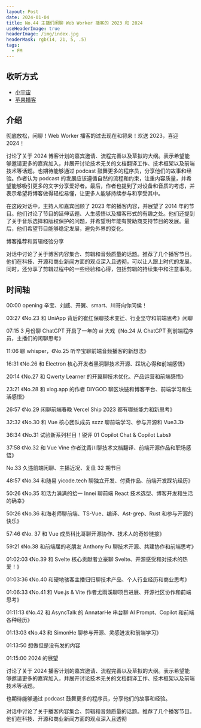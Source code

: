 ```yaml
---
layout: Post
date: 2024-01-04
title: No.44 主播们闲聊 Web Worker 播客的 2023 和 2024
useHeaderImage: true
headerImage: /img/index.jpg
headerMask: rgb(14, 21, 5, .5)
tags:
  - FM
---
```


## 收听方式

- [小宇宙](https://www.xiaoyuzhoufm.com/episode/65958e7e926ad7aad074f8b1)
- [苹果播客](https://podcasts.apple.com/cn/podcast/web-worker-%E5%89%8D%E7%AB%AF%E7%A8%8B%E5%BA%8F%E5%91%98%E9%83%BD%E7%88%B1%E5%90%AC/id1586927144?i=1000640477880)

## 介绍

彻底放松，闲聊！Web Worker 播客的过去现在和将来！欢送 2023，喜迎 2024！

讨论了关于 2024 博客计划的嘉宾邀请、流程完善以及草拟的大纲。表示希望能够邀请更多的嘉宾加入，并展开讨论技术无关的文档翻译工作、技术框架以及前端技术等话题。也期待能够通过 podcast 鼓舞更多的程序员，分享他们的故事和经验。作者认为 podcast 的发展应该遵循自然的流程和约束，注重内容质量，并希望能够吸引更多的文字分享爱好者。最后，作者也提到了对设备和音质的考虑，并表示希望将博客做得轻松易懂，让更多人能够持续参与和享受其中。

在这段对话中，主持人和嘉宾回顾了 2023 年的播客内容，并展望了 2014 年的节目。他们讨论了节目的延伸话题、人生感悟以及播客形式的有趣之处。他们还提到了关于音乐选择和版权保护的问题，并希望明年能有赞助商支持节目的发展。最后，他们希望节目能够稳定发展，避免外界的变化。

博客推荐和剪辑经验分享

对话中讨论了关于博客内容集合、剪辑和音频质量的话题。推荐了几个播客节目。他们在科技、开源和商业新闻方面的观点深入且透彻，可以让人跟上时代的发展。同时，还分享了剪辑过程中的一些经验和心得，包括剪辑的持续集中和注意事项。

## 时间轴

00:00 opening 辛宝、刘威、开翼、smart、川哥向你问侯！

03:27 《No.23 和 UniApp 背后的崔红保聊技术变迁、行业坚守和前端思考》闲聊

07:15 3 月份聊 ChatGPT 开启了一年的 ai 大戏《No.24 从 ChatGPT 到前端程序员，主播们的闲聊思考》

11:06 聊 whisper，《No.25 听辛宝聊前端音频播客的新想法》

16:31 《No.26 和 Electron 核心开发者黑洞聊技术开源、踩坑心得和前端感悟》

20:14 《No.27 和 Qwerty Learner 的开翼聊技术优化、产品运营和前端感悟》

23:21 《No.28 和 xlog.app 的作者 DIYGOD 聊区块链和博客平台、前端学习和生活感悟》

26:57 《No.29 闲聊前端春晚 Vercel Ship 2023 都有哪些能力和新思考》

32:32 《No.30 和 Vue 核心团队成员 sxzz 聊前端学习、参与开源和 Vue3.3》

36:34 《No.31 试验新系列栏目！锐评 01 Copilot Chat & Copilot Labs》

37:58 《No.32 和 Vue Vine 作者沈青川聊技术文档翻译、前端开源作品和职场感悟》

No.33 久违前端闲聊、主播近况、复盘 32 期节目

48:57 《No.34 和随易 yicode.tech 聊独立开发、付费作品、前端开发踩坑经历》

50:26 《No.35 和活力满满的拾一 Innei 聊前端 React 技术选型、博客开发和生活的确幸》

50:26 《No.36 和海老师聊前端、TS-Vue、编译、Ast-grep、Rust 和参与开源的快乐》

57:46 《No. 37 和 Vue 成员科比哥聊开源协作、技术人的奇妙链接》

59:21 《No.38 和前端届的老朋友 Anthony Fu 聊技术开源、共建协作和前端思考》

01:02:03 《No.39 和 Svelte 核心贡献者立豪聊 Svelte、开源感受和对技术的热爱！》

01:03:36 《No.40 和硬地骇客主播归归聊技术产品、个人行业经历和商业思考》

01:06:33 《No.41 和 Vue.js & Vite 作者尤雨溪聊项目进展、开源社区协作和前端思考》

01:11:13 《No.42 和 AsyncTalk 的 AnnatarHe 串台聊 AI Prompt、Copilot 和前端各种经历》

01:13:03 《No.43 和 SimonHe 聊参与开源、灵感迸发和前端学习》

01:13:50 想做但是没有发的内容

01:15:00 2024 的展望

讨论了关于 2024 播客计划的嘉宾邀请、流程完善以及草拟的大纲。表示希望能够邀请更多的嘉宾加入，并展开讨论技术无关的文档翻译工作、技术框架以及前端技术等话题。

也期待能够通过 podcast 鼓舞更多的程序员，分享他们的故事和经验。

对话中讨论了关于播客内容集合、剪辑和音频质量的话题。推荐了几个播客节目。他们在科技、开源和商业新闻方面的观点深入且透彻
